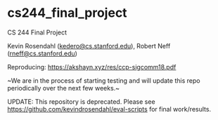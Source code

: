 # cs244_final_project

CS 244 Final Project

Kevin Rosendahl (kedero@cs.stanford.edu), Robert Neff (rneff@cs.stanford.edu)

Reproducing: https://akshayn.xyz/res/ccp-sigcomm18.pdf

~We are in the process of starting testing and will update this repo periodically over the next few weeks.~

UPDATE: This repository is deprecated. Please see https://github.com/kevindrosendahl/eval-scripts for final work/results.   
